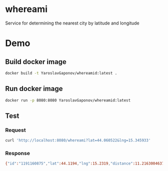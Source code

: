 whereami
=====
Service for determining the nearest city by latitude and longitude


# Demo

## Build docker image

```sh
docker build -t YaroslavGaponov/whereamid:latest .
```

## Run docker image

```sh
docker run -p 8080:8080 YaroslavGaponov/whereamid:latest
```

## Test

### Request

```sh
curl 'http://localhost:8080/whereami?lat=44.060522&lng=15.345933'
```

### Response

```sh
{"id":"1191160875","lat":44.1194,"lng":15.2319,"distance":11.21630046370274,"took":1058629,"city":"Zadar","country":"Croatia"}
```


